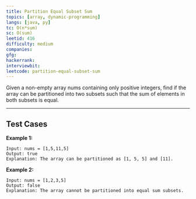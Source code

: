 ```yaml
---
title: Partition Equal Subset Sum
topics: [array, dynamic-programming]
langs: [java, py]
tc: O(n*sum)
sc: O(sum)
leetid: 416
difficulty: medium
companies: 
gfg: 
hackerrank: 
interviewbit: 
leetcode: partition-equal-subset-sum
---
```


Given a non-empty array nums containing only positive integers, 
find if the array can be partitioned into two subsets such that the sum of elements in both subsets is equal.

---

## Test Cases

**Example 1:** 
```
Input: nums = [1,5,11,5]
Output: true
Explanation: The array can be partitioned as [1, 5, 5] and [11].
```

**Example 2:** 
```
Input: nums = [1,2,3,5]
Output: false
Explanation: The array cannot be partitioned into equal sum subsets.
```